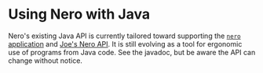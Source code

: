 # Using Nero with Java

Nero's existing Java API is currently tailored toward supporting the
[`nero` application](../nero_app.md) and 
[Joe's Nero API](nero_and_joe.md).  It is still evolving as a tool
for ergonomic use of programs from Java code.  See the javadoc, but
be aware the API can change without notice.
